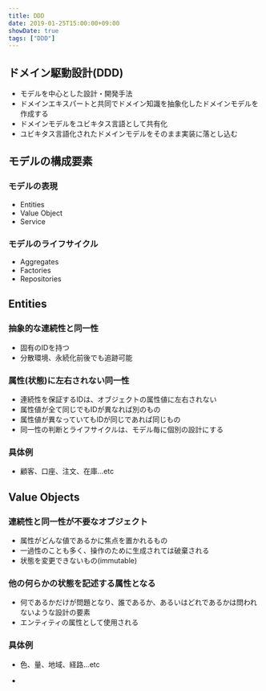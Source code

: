 ```yaml
---
title: DDD
date: 2019-01-25T15:00:00+09:00
showDate: true
tags: ["DDD"]
---
```


## ドメイン駆動設計(DDD)
- モデルを中心とした設計・開発手法
- ドメインエキスパートと共同でドメイン知識を抽象化したドメインモデルを作成する
- ドメインモデルをユビキタス言語として共有化
- ユビキタス言語化されたドメインモデルをそのまま実装に落とし込む

## モデルの構成要素
### モデルの表現
- Entities
- Value Object
- Service

### モデルのライフサイクル
- Aggregates
- Factories
- Repositories

## Entities
### 抽象的な連続性と同一性
- 固有のIDを持つ
- 分散環境、永続化前後でも追跡可能

### 属性(状態)に左右されない同一性
- 連続性を保証するIDは、オブジェクトの属性値に左右されない
- 属性値が全て同じでもIDが異なれば別のもの
- 属性値が異なっていてもIDが同じであれば同じもの
- 同一性の判断とライフサイクルは、モデル毎に個別の設計にする

### 具体例
- 顧客、口座、注文、在庫...etc

## Value Objects
### 連続性と同一性が不要なオブジェクト
- 属性がどんな値であるかに焦点を置かれるもの
- 一過性のことも多く、操作のために生成されては破棄される
- 状態を変更できないもの(immutable)

### 他の何らかの状態を記述する属性となる
- 何であるかだけが問題となり、誰であるか、あるいはどれであるかは問われないような設計の要素
- エンティティの属性として使用される

### 具体例
- 色、量、地域、経路...etc


- 
